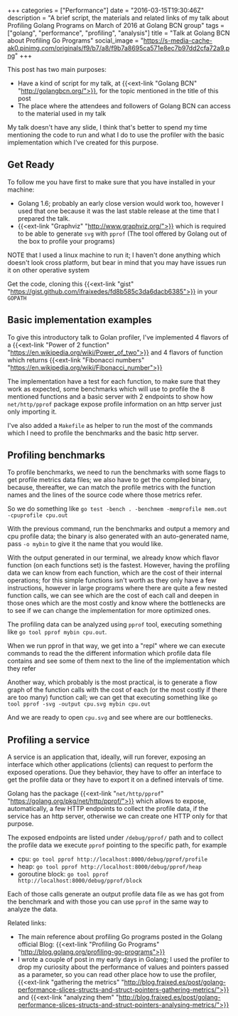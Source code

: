 +++
categories = ["Performance"]
date = "2016-03-15T19:30:46Z"
description = "A brief script, the materials and related links of my talk about Profiling Golang Programs on March of 2016 at Golang BCN group"
tags = ["golang", "performance", "profiling", "analysis"]
title = "Talk at Golang BCN about Profiling Go Programs"
social_image = "https://s-media-cache-ak0.pinimg.com/originals/f9/b7/a8/f9b7a8695ca571e8ec7b97dd2cfa72a9.png"
+++

This post has two main purposes:

* Have a kind of script for my talk, at {{<ext-link "Golang BCN" "http://golangbcn.org/">}}, for the topic mentioned in the title of this post
* The place where the attendees and followers of Golang BCN can access to the material used in my talk

My talk doesn't have any slide, I think that's better to spend my time mentioning the code to run and what I do to use the profiler with the basic implementation which I've created for this purpose.

## Get Ready

To follow me you have first to make sure that you have installed in your machine:

* Golang 1.6; probably an early close version would work too, however I used that one because it was the last stable release at the time that I prepared the talk.
* {{<ext-link "Graphviz" "http://www.graphviz.org/">}} which is required to be able to generate `svg` with `pprof` (The tool offered by Golang out of the box to profile your programs)

NOTE that I used a linux machine to run it; I haven't done anything which doesn't look cross platform, but bear in mind that you may have issues run it on other operative system

Get the code, cloning this {{<ext-link "gist" "https://gist.github.com/ifraixedes/fd8b585c3da6dacb6385">}} in your `GOPATH`

## Basic implementation examples

To give this introductory talk to Golan profiler, I've implemented 4 flavors of a {{<ext-link "Power of 2 function" "https://en.wikipedia.org/wiki/Power_of_two">}} and 4 flavors of function which returns {{<ext-link "Fibonacci numbers" "https://en.wikipedia.org/wiki/Fibonacci_number">}}

The implementation have a test for each function, to make sure that they work as expected, some benchmarks which will use to profile the 8 mentioned functions and a basic server with 2 endpoints to show how `net/http/pprof` package expose profile information on an http server just only importing it.

I've also added a `Makefile` as helper to run the most of the commands which I need to profile the benchmarks and the basic http server.

## Profiling benchmarks

To profile benchmarks, we need to run the benchmarks with some flags to get profile metrics data files; we also have to get the compiled binary, because, thereafter, we can match the profile metrics with the function names and the lines of the source code where those metrics refer.

So we do something like `go test -bench . -benchmem -memprofile mem.out -cpuprofile cpu.out`

With the previous command, run the benchmarks and output a memory and cpu profile data; the binary is also generated with an auto-generated name, pass `-o mybin` to give it the name that you would like.

With the output generated in our terminal, we already know which flavor function (on each functions set) is the fastest. However, having the profiling data we can know from each function, which are the cost of their internal operations; for this simple functions isn't worth as they only have a few instructions, however in large programs where there are quite a few nested function calls, we can see which are the cost of each call and deepen in those ones which are the most costly and know where the bottlenecks are to see if we can change the implementation for more optimized ones.

The profiling data can be analyzed using `pprof` tool, executing something like `go tool pprof mybin cpu.out`.

When we run pprof in that way, we get into a "repl" where we can execute commands to read the the different information which profile data file contains and see some of them next to the line of the implementation which they refer

Another way, which probably is the most practical, is to generate a flow graph of the function calls with the cost of each (or the most costly if there are too many) function call; we can get that executing something like `go tool pprof -svg -output cpu.svg mybin cpu.out`

And we are ready to open `cpu.svg` and see where are our bottlenecks.

## Profiling a service

A service is an application that, ideally, will run forever, exposing an interface which other applications (clients) can request to perform the exposed operations. Due they behavior, they have to offer an interface to get the profile data or they have to export it on a defined intervals of time.

Golang has the package {{<ext-link "`net/http/pprof`" "https://golang.org/pkg/net/http/pprof/">}} which allows to expose, automatically, a few HTTP endpoints to collect the profile data, if the service has an http server, otherwise we can create one HTTP only for that purpose.

The exposed endpoints are listed under `/debug/pprof/` path and to collect the profile data we execute `pprof` pointing to the specific path, for example

* cpu: `go tool pprof http://localhost:8000/debug/pprof/profile`
* heap: `go tool pprof http://localhost:8000/debug/pprof/heap`
* goroutine block: `go tool pprof http://localhost:8000/debug/pprof/block`

Each of those calls generate an output profile data file as we has got from the benchmark and with those you can use `pprof` in the same way to analyze the data.


Related links:

* The main reference about profiling Go programs posted in the Golang official Blog: {{<ext-link "Profiling Go Programs" "http://blog.golang.org/profiling-go-programs">}}
* I wrote a couple of post in my early days in Golang; I used the profiler to drop my curiosity about the performance of values and pointers passed as a parameter, so you can read other place how to use the profiler, {{<ext-link "gathering the metrics" "http://blog.fraixed.es/post/golang-performance-slices-structs-and-struct-pointers-gathering-metrics/">}} and {{<ext-link "analyzing them" "http://blog.fraixed.es/post/golang-performance-slices-structs-and-struct-pointers-analysing-metrics/">}}
